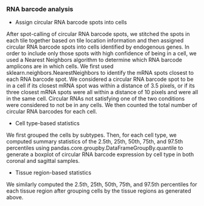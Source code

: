 ### RNA barcode analysis
- Assign circular RNA barcode spots into cells

After spot-calling of circular RNA barcode spots, we stitched the spots in each tile together based on tile location information and then assigned circular RNA barcode spots into cells identified by endogenous genes. In order to include only those spots with high confidence of being in a cell, we used a Nearest Neighbors algorithm to determine which RNA barcode amplicons are in which cells. We first used sklearn.neighbors.NearestNeighbors to identify the mRNA spots closest to each RNA barcode spot. We considered a circular RNA barcode spot to be in a cell if its closest mRNA spot was within a distance of 3.5 pixels, or if its three closest mRNA spots were all within a distance of 10 pixels and were all in the same cell. Circular RNAs not satisfying one of the two conditions were considered to not be in any cells. We then counted the total number of circular RNA barcodes for each cell.

- Cell type-based statistics

We first grouped the cells by subtypes. Then, for each cell type, we computed summary statistics of the 2.5th, 25th, 50th, 75th, and 97.5th percentiles using pandas.core.groupby.DataFrameGroupBy.quantile to generate a boxplot of circular RNA barcode expression by cell type in both coronal and sagittal samples.

- Tissue region-based statistics

We similarly computed the 2.5th, 25th, 50th, 75th, and 97.5th percentiles for each tissue region after grouping cells by the tissue regions as generated above. 
